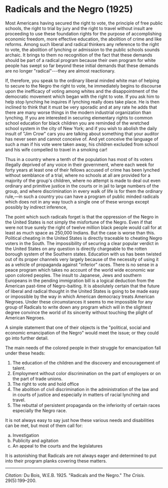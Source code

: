 <!--
title:   Radicals and the Negro
author:  Du Bois, W.E.B.
journal: The Crisis
year:    1925
volume:  29
issue:   5
pages:   199-200
-->
# Radicals and the Negro (1925)

Most Americans having secured the right to vote, the principle of free public schools, the right to trial by jury and the right to travel without insult are proceeding to use these foundation rights for the purpose of accomplishing economic freedom, more effective education, the abolition of crime and like reforms. Among such liberal and radical thinkers any reference to the right to vote, the abolition of lynching or admission to the public schools sounds archaic. It brings to them no recognition of the fact that these demands should be part of a radical program because their own program for white people has swept so far beyond these initial demands that these demands are no longer "radical"---they are almost reactionary.

If, therefore, you speak to the ordinary liberal minded white man of helping to secure to the Negro the right to vote, he immediately begins to discourse upon the inefficacy of voting among whites and the disappointment of the democratic movement which began with the right to vote. If you ask him to help stop lynching he inquires if lynching really does take place. He is then inclined to think that it must be very sporadic and at any rate he adds that there are many worse things in the modern industrial organization than lynching. If you are interested in securing elementary rights to common school education for black children you are reminded of the wretched school system in the city of New York; and if you wish to abolish the daily insult of "Jim Crow" cars you are talking about something that your auditor has never seen and cannot conceive of. And yet conceive the language of such a man if his vote were taken away, his children excluded from school and his wife compelled to travel in a smoking car!

Thus in a country where a tenth of the population has most of its voters illegally deprived of any voice in their government, where each week for forty years at least one of their fellows accused of crime has been lynched without semblance of a trial, where no schools at all are provided for a majority of the group's children, where no attempt is made to deal out even ordinary and primitive justice in the courts or in jail to large numbers of the group, and where discrimination in every walk of life is for them the ordinary rule,—in such a country you can have a program of public minded radicals which does not in any way touch a single one of these wrongs except possibly by indirect inference,

The point which such radicals forget is that the oppression of the Negro in the United States is not simply the misfortune of the Negro. Even if that were not true surely the right of twelve million black people would call for at least as much space as 250,000 Indians. But the case is worse than this. Political cheating in the United States is directly traceable to cheating Negro voters in the South. The impossibility of securing a clear popular verdict in the United States on any question is directly chargeable to the rotten borough system of the Southern states. Education with us has been twisted out of its proper channels very largely because of the necessity of using it as a vehicle of propaganda against "inferior" races. There is no sense in a peace program which takes no account of the world wide economic war upon colored peoples. The insult to Japanese, Jews and southern Europeans in the pending immigration bill is a logical deduction from the American past-time of Negro-baiting. It is absolutely certain that the future of liberal and radical thought in the United States is going to be made easy or impossible by the way in which American democracy treats American Negroes. Under these circumstances it seems to me impossible for any group of Radicals to write down any program which will in the slightest degree convince the world of its sincerity without touching the plight of American Negroes.

A simple statement that one of their objects is the "political, social and economic emancipation of the Negro" would meet the issue; or they could go into further detail.

The main needs of the colored people in their struggle for emancipation fall under these heads:

1. The education of the children and the discovery and encouragement of talent.
2. Employment without color discrimination on the part of employers or on the part of trade unions.
3. The right to vote and hold office
4. The abolition of civil discrimination in the administration of the law and in courts of justice and especially in matters of racial lynching and travel.
5. The rebuttal of persistent propaganda on the inferiority of certain races especially the Negro race.

It is not always easy to say just how these various needs and disabilities can be met, but most of them call for:

<ol type="a">
<li> Investigation
<li> Publicity and agitation
<li> An appeal to the courts and the legislatures
</ol>

It is astonishing that Radicals are not always eager and determined to put into their program planks covering these matters.

_________________
*Citation:* Du Bois, W.E.B. 1925. "Radicals and the Negro." *The Crisis*. 29(5):199&ndash;200.
